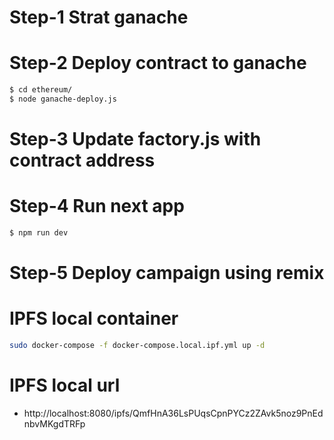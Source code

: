 # Step-1 Strat ganache 


# Step-2 Deploy contract to ganache
```bash
$ cd ethereum/
$ node ganache-deploy.js
```
# Step-3 Update factory.js with contract address


# Step-4 Run next app 
```bash
$ npm run dev
```

# Step-5 Deploy campaign using remix

# IPFS local container 
```bash
sudo docker-compose -f docker-compose.local.ipf.yml up -d
```

# IPFS local url
* http://localhost:8080/ipfs/QmfHnA36LsPUqsCpnPYCz2ZAvk5noz9PnEdnbvMKgdTRFp